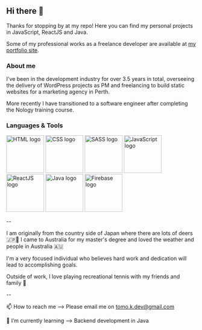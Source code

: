 ## Hi there 👋

Thanks for stopping by at my repo! Here you can find my personal projects in JavaScript, ReactJS and Java.

Some of my professional works as a freelance developer are available at [my portfolio site](https://tomok.dev/).

### About me

I've been in the development industry for over 3.5 years in total, overseeing the delivery of WordPress projects as PM and freelancing to build static websites for a marketing agency in Perth. 

More recently I have transitioned to a software engineer after completing the Nology training course.


### Languages & Tools 

<a href="https://developer.mozilla.org/en-US/docs/Glossary/HTML5" target="_blank"><img src="https://www.vectorlogo.zone/logos/w3_html5/w3_html5-ar21.svg" alt="HTML logo" width="100" height="auto"></a>
<a href="https://developer.mozilla.org/en-US/docs/Web/CSS" target="_blank"><img src="https://www.vectorlogo.zone/logos/w3_css/w3_css-ar21.svg" alt="CSS logo" width="100" height="auto"></a>
<a href="https://sass-lang.com/" target="_blank"><img src="https://www.vectorlogo.zone/logos/sass-lang/sass-lang-ar21.svg" alt="SASS logo" width="100" height="auto"></a>
<a href="https://www.javascript.com/" target="_blank"><img src="https://www.vectorlogo.zone/logos/javascript/javascript-ar21.svg" alt="JavaScript logo" width="100" height="auto"></a>
<a href="https://reactjs.org/" target="_blank"><img src="https://www.vectorlogo.zone/logos/reactjs/reactjs-ar21.svg" alt="ReactJS logo" width="100" height="auto"></a>
<a href="https://www.java.com/en/" target="_blank"><img src="https://www.vectorlogo.zone/logos/java/java-horizontal.svg" alt="Java logo" width="100" height="auto"></a>
<a href="https://firebase.google.com/" target="_blank"><img src="https://www.vectorlogo.zone/logos/firebase/firebase-ar21.svg" alt="Firebase logo" width="100" height="auto"></a>


<!-- SQL/MySQL
Spring / Spring Boot
AWS  -->

--

I am originally from the country side of Japan where there are lots of deers 🇯🇵🦌 I came to Australia for my master's degree and loved the weather and people in Australia 🇦🇺

I'm a very focused individual who believes hard work and dedication will lead to accomplishing goals.

Outside of work, I love playing recreational tennis with my friends and family 🎾

--

📫 How to reach me --> Please email me on tomo.k.dev@gmail.com 

🌱 I’m currently learning --> Backend development in Java

<!--
**tomokawaguchi/tomokawaguchi** is a ✨ _special_ ✨ repository because its `README.md` (this file) appears on your GitHub profile.

Here are some ideas to get you started:

- 🔭 I’m currently working on ...
- 🌱 I’m currently learning ...
- 👯 I’m looking to collaborate on ...
- 🤔 I’m looking for help with ...
- 💬 Ask me about ...
- 📫 How to reach me: ...
- 😄 Pronouns: ...
- ⚡ Fun fact: ...
-->
